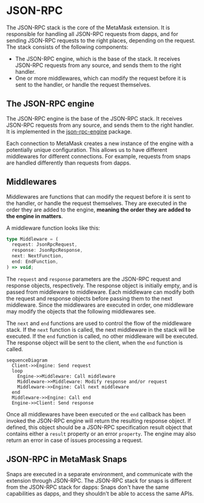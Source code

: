 # JSON-RPC

The JSON-RPC stack is the core of the MetaMask extension. It is responsible for
handling all JSON-RPC requests from dapps, and for sending JSON-RPC requests to
the right places, depending on the request. The stack consists of the following
components:

- The JSON-RPC engine, which is the base of the stack. It receives JSON-RPC
  requests from any source, and sends them to the right handler.
- One or more middlewares, which can modify the request before it is sent to the
  handler, or handle the request themselves.

## The JSON-RPC engine

The JSON-RPC engine is the base of the JSON-RPC stack. It receives JSON-RPC
requests from any source, and sends them to the right handler. It is
implemented in the [json-rpc-engine] package.

Each connection to MetaMask creates a new instance of the engine with a
potentially unique configuration. This allows us to have different middlewares
for different connections. For example, requests from snaps are handled
differently than requests from dapps.

## Middlewares

Middlewares are functions that can modify the request before it is sent to the
handler, or handle the request themselves. They are executed in the order they
are added to the engine, **meaning the order they are added to the engine in
matters**.

A middleware function looks like this:

```ts
type Middleware = (
  request: JsonRpcRequest,
  response: JsonRpcResponse,
  next: NextFunction,
  end: EndFunction,
) => void;
```

The `request` and `response` parameters are the JSON-RPC request and response
objects, respectively. The response object is initially empty, and is passed
from middleware to middleware. Each middleware can modify both the request and
response objects before passing them to the next middleware. Since the
middlewares are executed in order, one middleware may modify the objects that
the following middlewares see.

The `next` and `end` functions are used to control the flow of the middleware
stack. If the `next` function is called, the next middleware in the stack will
be executed. If the `end` function is called, no other middleware will be
executed. The response object will be sent to the client, when the `end`
function is called.

```mermaid
sequenceDiagram
  Client->>Engine: Send request
  loop
    Engine->>Middleware: Call middleware
    Middleware->>Middleware: Modify response and/or request
    Middleware->>Engine: Call next middleware
  end
  Middleware->>Engine: Call end
  Engine->>Client: Send response
```

Once all middlewares have been executed or the `end` callback has been invoked
the JSON-RPC engine will return the resulting response object. If defined, this
object should be a JSON-RPC specification result object that contains either a
`result` property or an error `property`. The engine may also return an error in
case of issues processing a request.

## JSON-RPC in MetaMask Snaps

Snaps are executed in a separate environment, and communicate with the extension
through JSON-RPC. The JSON-RPC stack for snaps is different from the JSON-RPC
stack for dapps: Snaps don't have the same capabilities as dapps, and they
shouldn't be able to access the same APIs.

[json-rpc-engine]: https://github.com/MetaMask/json-rpc-engine
